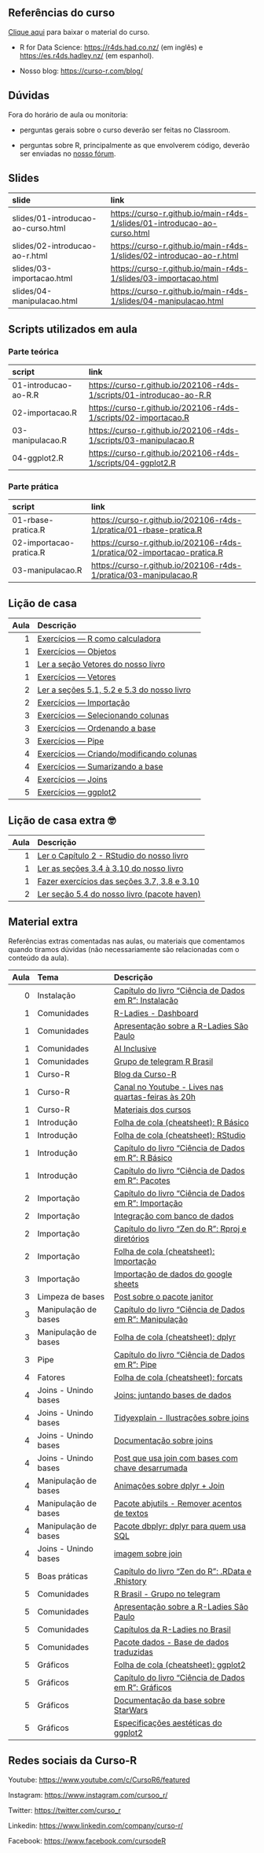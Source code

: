 
<!-- README.md is generated from README.Rmd. Please edit that file -->

## Referências do curso

[Clique
aqui](https://github.com/curso-r/main-r4ds-1/raw/master/material_do_curso.zip)
para baixar o material do curso.

  - R for Data Science: <https://r4ds.had.co.nz/> (em inglês) e
    <https://es.r4ds.hadley.nz/> (em espanhol).

  - Nosso blog: <https://curso-r.com/blog/>

## Dúvidas

Fora do horário de aula ou monitoria:

  - perguntas gerais sobre o curso deverão ser feitas no Classroom.

  - perguntas sobre R, principalmente as que envolverem código, deverão
    ser enviadas no [nosso fórum](https://discourse.curso-r.com/).

## Slides

| slide                              | link                                                                       |
| :--------------------------------- | :------------------------------------------------------------------------- |
| slides/01-introducao-ao-curso.html | <https://curso-r.github.io/main-r4ds-1/slides/01-introducao-ao-curso.html> |
| slides/02-introducao-ao-r.html     | <https://curso-r.github.io/main-r4ds-1/slides/02-introducao-ao-r.html>     |
| slides/03-importacao.html          | <https://curso-r.github.io/main-r4ds-1/slides/03-importacao.html>          |
| slides/04-manipulacao.html         | <https://curso-r.github.io/main-r4ds-1/slides/04-manipulacao.html>         |

## Scripts utilizados em aula

### Parte teórica

| script               | link                                                                   |
| :------------------- | :--------------------------------------------------------------------- |
| 01-introducao-ao-R.R | <https://curso-r.github.io/202106-r4ds-1/scripts/01-introducao-ao-R.R> |
| 02-importacao.R      | <https://curso-r.github.io/202106-r4ds-1/scripts/02-importacao.R>      |
| 03-manipulacao.R     | <https://curso-r.github.io/202106-r4ds-1/scripts/03-manipulacao.R>     |
| 04-ggplot2.R         | <https://curso-r.github.io/202106-r4ds-1/scripts/04-ggplot2.R>         |

### Parte prática

| script                  | link                                                                      |
| :---------------------- | :------------------------------------------------------------------------ |
| 01-rbase-pratica.R      | <https://curso-r.github.io/202106-r4ds-1/pratica/01-rbase-pratica.R>      |
| 02-importacao-pratica.R | <https://curso-r.github.io/202106-r4ds-1/pratica/02-importacao-pratica.R> |
| 03-manipulacao.R        | <https://curso-r.github.io/202106-r4ds-1/pratica/03-manipulacao.R>        |

## Lição de casa

| Aula | Descrição                                                                                                                |
| ---: | :----------------------------------------------------------------------------------------------------------------------- |
|    1 | [Exercícios — R como calculadora](https://livro.curso-r.com/3-2-r-como-calculadora.html#exerc%C3%ADcios)                 |
|    1 | [Exercícios — Objetos](https://livro.curso-r.com/3-3-objetosfuncoes#exerc%C3%ADcios-1)                                   |
|    1 | [Ler a seção Vetores do nosso livro](https://livro.curso-r.com/3-6-vetores.html)                                         |
|    1 | [Exercícios — Vetores](https://livro.curso-r.com/3-6-vetores.html#exerc%C3%ADcios-3)                                     |
|    2 | [Ler a seções 5.1, 5.2 e 5.3 do nosso livro](https://livro.curso-r.com/5-importacao.html)                                |
|    2 | [Exercícios — Importação](https://livro.curso-r.com/5-2-readr.html#exerc%C3%ADcios-9)                                    |
|    3 | [Exercícios — Selecionando colunas](https://livro.curso-r.com/7-2-dplyr.html#exerc%C3%ADcios-11)                         |
|    3 | [Exercícios — Ordenando a base](https://livro.curso-r.com/7-2-dplyr.html#exerc%C3%ADcios-12)                             |
|    3 | [Exercícios — Pipe](https://livro.curso-r.com/6-1-o-operador-pipe.html#exerc%C3%ADcios-10)                               |
|    4 | [Exercícios — Criando/modificando colunas](https://livro.curso-r.com/7-2-dplyr.html#modificando-e-criando-novas-colunas) |
|    4 | [Exercícios — Sumarizando a base](https://livro.curso-r.com/7-2-dplyr.html#summarisando-a-base)                          |
|    4 | [Exercícios — Joins](https://livro.curso-r.com/7-2-dplyr.html#juntando-duas-bases)                                       |
|    5 | [Exercícios — ggplot2](https://livro.curso-r.com/8-1-o-pacote-ggplot2.html#exerc%C3%ADcios-17)                           |

## Lição de casa extra 🤓

| Aula | Descrição                                                                                                               |
| ---: | :---------------------------------------------------------------------------------------------------------------------- |
|    1 | [Ler o Capítulo 2 - RStudio do nosso livro](https://livro.curso-r.com/2-rstudio.html)                                   |
|    1 | [Ler as seções 3.4 à 3.10 do nosso livro](https://livro.curso-r.com/3-4-data-frames.html)                               |
|    1 | [Fazer exercícios das seções 3.7, 3.8 e 3.10](https://livro.curso-r.com/3-7-testes-l%C3%B3gicos.html#exerc%C3%ADcios-4) |
|    2 | [Ler seção 5.4 do nosso livro (pacote haven)](https://livro.curso-r.com/5-4-haven.html)                                 |

## Material extra

Referências extras comentadas nas aulas, ou materiais que comentamos
quando tiramos dúvidas (não necessariamente são relacionadas com o
conteúdo da aula).

| Aula | Tema                 | Descrição                                                                                                                                                          |
| ---: | :------------------- | :----------------------------------------------------------------------------------------------------------------------------------------------------------------- |
|    0 | Instalação           | [Capítulo do livro “Ciência de Dados em R”: Instalação](https://livro.curso-r.com/1-instalacao.html)                                                               |
|    1 | Comunidades          | [R-Ladies - Dashboard](https://benubah.github.io/r-community-explorer/rladies.html)                                                                                |
|    1 | Comunidades          | [Apresentação sobre a R-Ladies São Paulo](https://r-ladies-sao-paulo.github.io/RLadiesTheme/)                                                                      |
|    1 | Comunidades          | [AI Inclusive](https://www.ai-inclusive.org/)                                                                                                                      |
|    1 | Comunidades          | [Grupo de telegram R Brasil](https://t.me/rbrasiloficial)                                                                                                          |
|    1 | Curso-R              | [Blog da Curso-R](https://blog.curso-r.com/)                                                                                                                       |
|    1 | Curso-R              | [Canal no Youtube - Lives nas quartas-feiras às 20h](https://www.youtube.com/c/CursoR6/featured)                                                                   |
|    1 | Curso-R              | [Materiais dos cursos](https://curso-r.com/material/)                                                                                                              |
|    1 | Introdução           | [Folha de cola (cheatsheet): R Básico](https://rstudio.com/wp-content/uploads/2016/05/base-r.pdf)                                                                  |
|    1 | Introdução           | [Folha de cola (cheatsheet): RStudio](https://raw.githubusercontent.com/rstudio/cheatsheets/master/translations/portuguese/rstudio-IDE-cheatsheet-portuguese.pdf)  |
|    1 | Introdução           | [Capítulo do livro “Ciência de Dados em R”: R Básico](https://livro.curso-r.com/3-r-base.html)                                                                     |
|    1 | Introdução           | [Capítulo do livro “Ciência de Dados em R”: Pacotes](https://livro.curso-r.com/4-pacotes.html)                                                                     |
|    2 | Importação           | [Capítulo do livro “Ciência de Dados em R”: Importação](https://livro.curso-r.com/5-importacao.html)                                                               |
|    2 | Importação           | [Integração com banco de dados](https://youtu.be/Es8H2LjfikY)                                                                                                      |
|    2 | Importação           | [Capítulo do livro “Zen do R”: Rproj e diretórios](https://curso-r.github.io/zen-do-r/rproj-dir.html)                                                              |
|    2 | Importação           | [Folha de cola (cheatsheet): Importação](https://raw.githubusercontent.com/rstudio/cheatsheets/master/data-import.pdf)                                             |
|    3 | Importação           | [Importação de dados do google sheets](https://googlesheets4.tidyverse.org/)                                                                                       |
|    3 | Limpeza de bases     | [Post sobre o pacote janitor](https://blog.curso-r.com/posts/2017-07-24-janitor/)                                                                                  |
|    3 | Manipulação de bases | [Capítulo do livro “Ciência de Dados em R”: Manipulação](https://livro.curso-r.com/7-manipulacao.html)                                                             |
|    3 | Manipulação de bases | [Folha de cola (cheatsheet): dplyr](https://raw.githubusercontent.com/rstudio/cheatsheets/master/translations/portuguese/data-wrangling-cheatsheet-portuguese.pdf) |
|    3 | Pipe                 | [Capítulo do livro “Ciência de Dados em R”: Pipe](https://livro.curso-r.com/6-pipe.html)                                                                           |
|    4 | Fatores              | [Folha de cola (cheatsheet): forcats](https://raw.githubusercontent.com/rstudio/cheatsheets/master/factors.pdf)                                                    |
|    4 | Joins - Unindo bases | [Joins: juntando bases de dados](https://youtu.be/xnUo25VRH70)                                                                                                     |
|    4 | Joins - Unindo bases | [Tidyexplain - Ilustrações sobre joins](https://www.garrickadenbuie.com/project/tidyexplain/)                                                                      |
|    4 | Joins - Unindo bases | [Documentação sobre joins](https://dplyr.tidyverse.org/reference/join.html)                                                                                        |
|    4 | Joins - Unindo bases | [Post que usa join com bases com chave desarrumada](https://beatrizmilz.com/blog/2020-07-27-criando-mapas-com-os-pacotes-tidyverse-e-geobr/)                       |
|    4 | Manipulação de bases | [Animações sobre dplyr + Join](https://www.garrickadenbuie.com/project/tidyexplain/)                                                                               |
|    4 | Manipulação de bases | [Pacote abjutils - Remover acentos de textos](https://github.com/abjur/abjutils)                                                                                   |
|    4 | Manipulação de bases | [Pacote dbplyr: dplyr para quem usa SQL](https://dbplyr.tidyverse.org/articles/translation-verb.html)                                                              |
|    4 | Joins - Unindo bases | [imagem sobre join](https://d33wubrfki0l68.cloudfront.net/aeab386461820b029b7e7606ccff1286f623bae1/ef0d4/diagrams/join-venn.png)                                   |
|    5 | Boas práticas        | [Capítulo do livro “Zen do R”: .RData e .Rhistory](https://curso-r.github.io/zen-do-r/rdata-rhistory.html)                                                         |
|    5 | Comunidades          | [R Brasil - Grupo no telegram](https://t.me/rbrasiloficial)                                                                                                        |
|    5 | Comunidades          | [Apresentação sobre a R-Ladies São Paulo](https://r-ladies-sao-paulo.github.io/RLadiesTheme/)                                                                      |
|    5 | Comunidades          | [Capítulos da R-Ladies no Brasil](https://github.com/R-Ladies-Sao-Paulo/RLadies-Brasil)                                                                            |
|    5 | Comunidades          | [Pacote dados - Base de dados traduzidas](https://cienciadedatos.github.io/dados/)                                                                                 |
|    5 | Gráficos             | [Folha de cola (cheatsheet): ggplot2](https://raw.githubusercontent.com/rstudio/cheatsheets/master/translations/portuguese/ggplot2-cheatsheet-portuguese.pdf)      |
|    5 | Gráficos             | [Capítulo do livro “Ciência de Dados em R”: Gráficos](https://livro.curso-r.com/8-graficos.html)                                                                   |
|    5 | Gráficos             | [Documentação da base sobre StarWars](https://dplyr.tidyverse.org/reference/starwars.html)                                                                         |
|    5 | Gráficos             | [Especificações aestéticas do ggplot2](https://ggplot2.tidyverse.org/articles/ggplot2-specs.html)                                                                  |

## Redes sociais da Curso-R

Youtube: <https://www.youtube.com/c/CursoR6/featured>

Instagram: <https://www.instagram.com/cursoo_r/>

Twitter: <https://twitter.com/curso_r>

Linkedin: <https://www.linkedin.com/company/curso-r/>

Facebook: <https://www.facebook.com/cursodeR>
